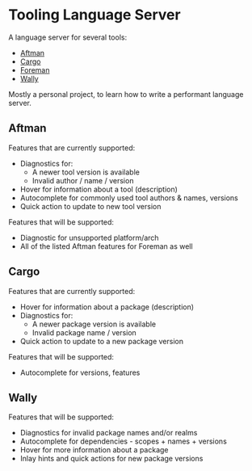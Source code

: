 # Tooling Language Server

A language server for several tools:

- [Aftman](https://github.com/LPGhatguy/aftman)
- [Cargo](https://crates.io)
- [Foreman](https://github.com/roblox/foreman)
- [Wally](https://github.com/UpliftGames/wally)

Mostly a personal project, to learn how to write a performant language server.

## Aftman

Features that are currently supported:

- Diagnostics for:
  - A newer tool version is available
  - Invalid author / name / version
- Hover for information about a tool (description)
- Autocomplete for commonly used tool authors & names, versions
- Quick action to update to new tool version

Features that will be supported:

- Diagnostic for unsupported platform/arch
- All of the listed Aftman features for Foreman as well

## Cargo

Features that are currently supported:

- Hover for information about a package (description)
- Diagnostics for:
  - A newer package version is available
  - Invalid package name / version
- Quick action to update to a new package version

Features that will be supported:

- Autocomplete for versions, features

## Wally

Features that will be supported:

- Diagnostics for invalid package names and/or realms
- Autocomplete for dependencies - scopes + names + versions
- Hover for more information about a package
- Inlay hints and quick actions for new package versions
